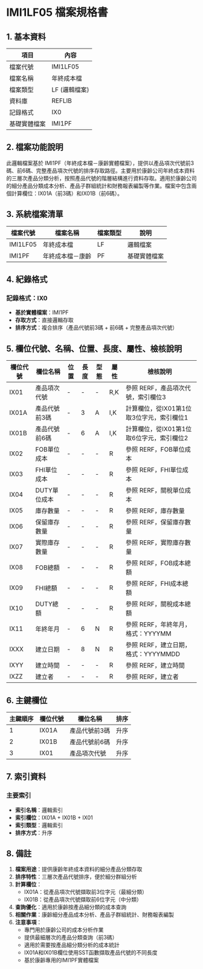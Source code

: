 # IMI1LF05 檔案規格書

## 1. 基本資料

| 項目 | 內容 |
|------|------|
| 檔案代號 | IMI1LF05 |
| 檔案名稱 | 年終成本檔 |
| 檔案類型 | LF (邏輯檔案) |
| 資料庫 | REFLIB |
| 記錄格式 | IX0 |
| 基礎實體檔案 | IMI1PF |

## 2. 檔案功能說明

此邏輯檔案基於 IMI1PF（年終成本檔－康齡實體檔案），提供以產品項次代號前3碼、前6碼、完整產品項次代號的排序存取路徑。主要用於康齡公司年終成本資料的三層次產品分類分析，按照產品代號的階層結構進行資料存取。適用於康齡公司的細分產品分類成本分析、產品子群組統計和財務報表編製等作業。檔案中包含兩個計算欄位：IX01A（前3碼）和IX01B（前6碼）。

## 3. 系統檔案清單

| 檔案代號 | 檔案名稱 | 檔案類型 | 說明 |
|----------|----------|----------|------|
| IMI1LF05 | 年終成本檔 | LF | 邏輯檔案 |
| IMI1PF | 年終成本檔－康齡 | PF | 基礎實體檔案 |

## 4. 紀錄格式

### 記錄格式：IX0
- **基於實體檔案**：IMI1PF
- **存取方式**：直接邏輯存取
- **排序方式**：複合排序（產品代號前3碼 + 前6碼 + 完整產品項次代號）

## 5. 欄位代號、名稱、位置、長度、屬性、檢核說明

| 欄位代號 | 欄位名稱 | 位置 | 長度 | 型態 | 屬性 | 檢核說明 |
|----------|----------|------|------|------|----------|----------|
| IX01 | 產品項次代號 | - | - | - | R,K | 參照 RERF，產品項次代號，索引欄位3 |
| IX01A | 產品代號前3碼 | - | 3 | A | I,K | 計算欄位，從IX01第1位取3位字元，索引欄位1 |
| IX01B | 產品代號前6碼 | - | 6 | A | I,K | 計算欄位，從IX01第1位取6位字元，索引欄位2 |
| IX02 | FOB單位成本 | - | - | - | R | 參照 RERF，FOB單位成本 |
| IX03 | FHI單位成本 | - | - | - | R | 參照 RERF，FHI單位成本 |
| IX04 | DUTY單位成本 | - | - | - | R | 參照 RERF，關稅單位成本 |
| IX05 | 庫存數量 | - | - | - | R | 參照 RERF，庫存數量 |
| IX06 | 保留庫存數量 | - | - | - | R | 參照 RERF，保留庫存數量 |
| IX07 | 實際庫存數量 | - | - | - | R | 參照 RERF，實際庫存數量 |
| IX08 | FOB總額 | - | - | - | R | 參照 RERF，FOB成本總額 |
| IX09 | FHI總額 | - | - | - | R | 參照 RERF，FHI成本總額 |
| IX10 | DUTY總額 | - | - | - | R | 參照 RERF，關稅成本總額 |
| IX11 | 年終年月 | - | 6 | N | R | 參照 RERF，年終年月，格式：YYYYMM |
| IXXX | 建立日期 | - | 8 | N | R | 參照 RERF，建立日期，格式：YYYYMMDD |
| IXYY | 建立時間 | - | - | - | R | 參照 RERF，建立時間 |
| IXZZ | 建立者 | - | - | - | R | 參照 RERF，建立者 |

## 6. 主鍵欄位

| 主鍵順序 | 欄位代號 | 欄位名稱 | 排序 |
|----------|----------|----------|------|
| 1 | IX01A | 產品代號前3碼 | 升序 |
| 2 | IX01B | 產品代號前6碼 | 升序 |
| 3 | IX01 | 產品項次代號 | 升序 |

## 7. 索引資料

### 主要索引
- **索引名稱**：邏輯索引
- **索引欄位**：IX01A + IX01B + IX01
- **索引類型**：邏輯索引
- **排序方式**：升序

## 8. 備註

1. **檔案用途**：提供康齡年終成本資料的細分產品分類存取
2. **排序特性**：三層次產品代號排序，便於細分群組分析
3. **計算欄位**：
   - IX01A：從產品項次代號擷取前3位字元（最細分類）
   - IX01B：從產品項次代號擷取前6位字元（中分類）
4. **查詢優化**：適用於康齡按產品細分類的成本查詢
5. **相關作業**：康齡細分產品成本分析、產品子群組統計、財務報表編製
6. **注意事項**：
   - 專門用於康齡公司的成本分析作業
   - 提供最細層次的產品分類查詢（前3碼）
   - 適用於需要按產品細分類分析的成本統計
   - IX01A和IX01B欄位使用SST函數擷取產品代號的不同長度
   - 基於康齡專用的IMI1PF實體檔案 